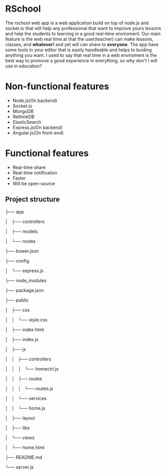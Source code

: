# RSchool
The rschool web app is a web application build on top of node.js and socket.io that will help any professional that want to improve yours lessons and help the students to learning in a good real-time enviroment. Our main feature is the web real time at that the user(teacher) can make  lessons, classes, and **whatever!** and yet will can share to **everyone**. The app have some tools in your editor that is easily handleable and helps to  buiding anything you want. I used to say that real time in a web enviroment is the best way to promove a good  experience in everything, so why don't I will use in education? 

# Non-functional features
* Node.js(On backend)
* Socket.io
* MongoDB
* RethinkDB
* ElasticSearch
* Express.js(On backend)
* Angular.js(On front-end)

# Functional features
* Real-time share
* Real-time notification
* Faster
* Will be open-source

## Project structure

├── app

│   ├── controllers

│   ├── models

│   └── routes

├── bower.json

├── config

│   └── express.js

├── node_modules

├── package.json

├── public

│   ├── css

│   │   └── style.css

│   ├── index.html

│   ├── index.js

│   ├── js

│   │   ├── controllers

│   │   │   └── homectrl.js

│   │   ├── routes

│   │   │   └── routes.js

│   │   └── services

│   │       └── home.js

│   ├── layout

│   ├── libs

│   └── views

│       └── home.html

├── README.md

└── server.js
